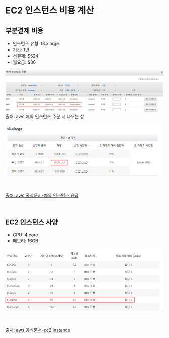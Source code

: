 # EC2 인스턴스 비용 계산

## 부분결제 비용
* 인스턴스 유형: t3.xlarge
* 기간: 1년
* 선결제: $524
* 월요금: $36 

![](imgs/buyinstance.png)
출처: aws 예약 인스턴스 주문 시 나오는 창

![](imgs/monthly.png)

<br>

[출처: aws 공식문서-예약 인스턴스 요금](https://aws.amazon.com/ko/ec2/pricing/reserved-instances/pricing/)

<br>

## EC2 인스턴스 사양
* CPU: 4 core
* 메모리: 16GB

![](imgs/instance.png)

<br>

[출처: aws 공식문서-ec2 instance](https://aws.amazon.com/ko/ec2/instance-types/)